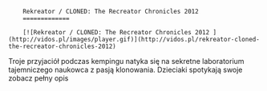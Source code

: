 
        Rekreator / CLONED: The Recreator Chronicles 2012 
        =============
        
        [![Rekreator / CLONED: The Recreator Chronicles 2012 ](http://vidos.pl/images/player.gif)](http://vidos.pl/rekreator-cloned-the-recreator-chronicles-2012)
        
        
 Troje przyjaciół podczas kempingu natyka się na sekretne laboratorium tajemniczego naukowca z pasją klonowania. Dzieciaki spotykają swoje zobacz pełny opis
    